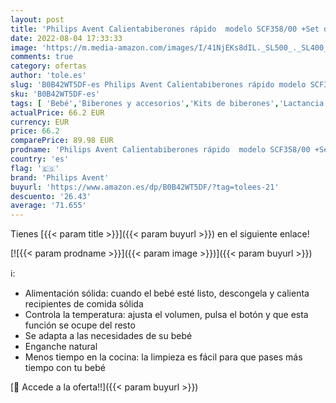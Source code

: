 ```yaml
---
layout: post
title: 'Philips Avent Calientabiberones rápido  modelo SCF358/00 +Set de inicio para recién nacidos modelo SCD301/02 '
date: 2022-08-04 17:33:33
image: 'https://m.media-amazon.com/images/I/41NjEKs8dIL._SL500_._SL400_.jpg'
comments: true
category: ofertas
author: 'tole.es'
slug: 'B0B42WT5DF-es Philips Avent Calientabiberones rápido modelo SCF358/00...'
sku: 'B0B42WT5DF-es'
tags: [ 'Bebé','Biberones y accesorios','Kits de biberones','Lactancia y alimentación','avent','nacido','philips avent','recién','🇪🇸', ]
actualPrice: 66.2 EUR
currency: EUR
price: 66.2
comparePrice: 89.98 EUR
prodname: 'Philips Avent Calientabiberones rápido  modelo SCF358/00 +Set de inicio para recién nacidos modelo SCD301/02 '
country: 'es'
flag: '🇪🇸'
brand: 'Philips Avent'
buyurl: 'https://www.amazon.es/dp/B0B42WT5DF/?tag=tolees-21'
descuento: '26.43'
average: '71.655'
---
```


Tienes [{{< param title >}}]({{< param buyurl >}}) en el siguiente enlace!

[![{{< param prodname >}}]({{< param image >}})]({{< param buyurl >}})

ℹ️:

- Alimentación sólida: cuando el bebé esté listo, descongela y calienta recipientes de comida sólida
- Controla la temperatura: ajusta el volumen, pulsa el botón y que esta función se ocupe del resto
- Se adapta a las necesidades de su bebé
- Enganche natural
- Menos tiempo en la cocina: la limpieza es fácil para que pases más tiempo con tu bebé

[🛒 Accede a la oferta!!]({{< param buyurl >}})

